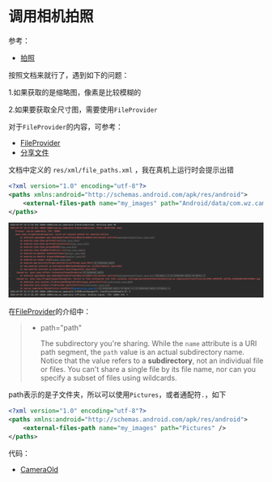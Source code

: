 # 调用相机拍照

参考： 

+ [拍照](https://developer.android.com/training/camera/photobasics#java)

按照文档来就行了，遇到如下的问题：

1.如果获取的是缩略图，像素是比较模糊的

2.如果要获取全尺寸图，需要使用`FileProvider`

对于`FileProvider`的内容，可参考：

+ [FileProvider](https://developer.android.com/reference/androidx/core/content/FileProvider)
+ [分享文件](https://developer.android.com/training/secure-file-sharing)



文档中定义的 `res/xml/file_paths.xml` ，我在真机上运行时会提示出错

```xml
<?xml version="1.0" encoding="utf-8"?>
<paths xmlns:android="http://schemas.android.com/apk/res/android">
    <external-files-path name="my_images" path="Android/data/com.wz.cameraold/files/Pictures" />
</paths>
```

![009](https://github.com/winfredzen/Android-Basic/blob/master/Camera/images/009.png)

在[FileProvider](https://developer.android.com/reference/androidx/core/content/FileProvider)的介绍中：

> - path="path"
>
>   The subdirectory you're sharing. While the `name` attribute is a URI path segment, the `path` value is an actual subdirectory name. Notice that the value refers to a **subdirectory**, not an individual file or files. You can't share a single file by its file name, nor can you specify a subset of files using wildcards.

path表示的是子文件夹，所以可以使用`Pictures`，或者通配符`.`，如下

```xml
<?xml version="1.0" encoding="utf-8"?>
<paths xmlns:android="http://schemas.android.com/apk/res/android">
    <external-files-path name="my_images" path="Pictures" />
</paths>
```



代码：

+ [CameraOld](https://github.com/winfredzen/Android-Basic/tree/master/Camera/code/CameraOld)



















